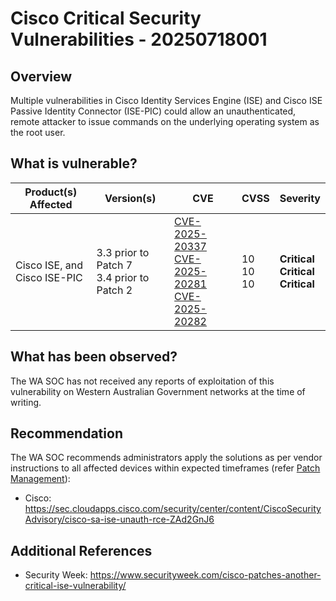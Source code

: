 # Cisco Critical Security Vulnerabilities - 20250718001

## Overview

Multiple vulnerabilities in Cisco Identity Services Engine (ISE) and Cisco ISE Passive Identity Connector (ISE-PIC) could allow an unauthenticated, remote attacker to issue commands on the underlying operating system as the root user.

## What is vulnerable?

| Product(s) Affected | Version(s) | CVE                                                                                                                                      | CVSS         | Severity                                                       |
| ------------------- | ---------- | ---------------------------------------------------------------------------------------------------------------------------------------- | ------------ | -------------------------------------------------------------- |
|  Cisco ISE, and <br> Cisco ISE-PIC |  3.3 prior to Patch 7 <br> 3.4 prior to Patch 2 | [CVE-2025-20337](https://nvd.nist.gov/vuln/detail/CVE-2025-20337) <br> [CVE-2025-20281](https://nvd.nist.gov/vuln/detail/CVE-2025-20281) <br> [CVE-2025-20282](https://nvd.nist.gov/vuln/detail/CVE-2025-20282) | 10 <br> 10 <br> 10 | **Critical** <br> **Critical** <br> **Critical** |



## What has been observed?

The WA SOC has not received any reports of exploitation of this vulnerability on Western Australian Government networks at the time of writing.

## Recommendation

The WA SOC recommends administrators apply the solutions as per vendor instructions to all affected devices within expected timeframes (refer [Patch Management](../guidelines/patch-management.md)):

- Cisco: <https://sec.cloudapps.cisco.com/security/center/content/CiscoSecurityAdvisory/cisco-sa-ise-unauth-rce-ZAd2GnJ6>

## Additional References

- Security Week: <https://www.securityweek.com/cisco-patches-another-critical-ise-vulnerability/> 
